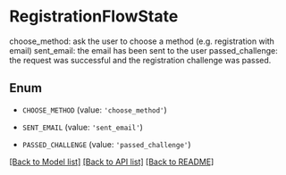 # RegistrationFlowState

choose_method: ask the user to choose a method (e.g. registration with email) sent_email: the email has been sent to the user passed_challenge: the request was successful and the registration challenge was passed.

## Enum

* `CHOOSE_METHOD` (value: `'choose_method'`)

* `SENT_EMAIL` (value: `'sent_email'`)

* `PASSED_CHALLENGE` (value: `'passed_challenge'`)

[[Back to Model list]](../README.md#documentation-for-models) [[Back to API list]](../README.md#documentation-for-api-endpoints) [[Back to README]](../README.md)


